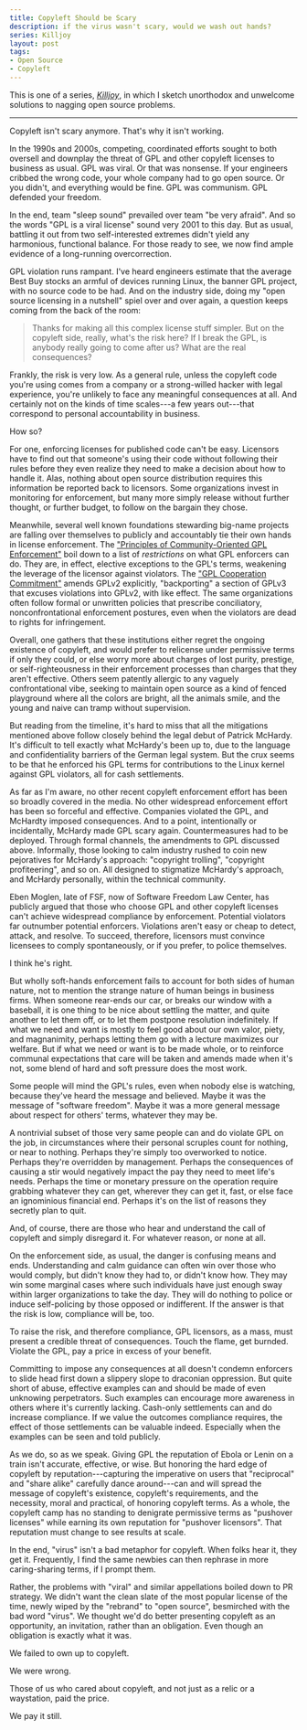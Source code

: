 ```yaml
---
title: Copyleft Should be Scary
description: if the virus wasn't scary, would we wash out hands?
series: Killjoy
layout: post
tags:
- Open Source
- Copyleft
---
```


This is one of a series, [_Killjoy_](/series/Killjoy.html), in which I sketch unorthodox and unwelcome solutions to nagging open source problems.

---

Copyleft isn't scary anymore.  That's why it isn't working.

In the 1990s and 2000s, competing, coordinated efforts sought to both oversell and downplay the threat of GPL and other copyleft licenses to business as usual.  GPL was viral.   Or that was nonsense.  If your engineers cribbed the wrong code, your whole company had to go open source.   Or you didn't, and everything would be fine.  GPL was communism.  GPL defended your freedom.

In the end, team "sleep sound" prevailed over team "be very afraid".  And so the words "GPL is a viral license" sound very 2001 to this day.  But as usual, battling it out from two self-interested extremes didn't yield any harmonious, functional balance.  For those ready to see, we now find ample evidence of a long-running overcorrection.

GPL violation runs rampant.  I've heard engineers estimate that the average Best Buy stocks an armful of devices running Linux, the banner GPL project, with no source code to be had.  And on the industry side, doing my "open source licensing in a nutshell" spiel over and over again, a question keeps coming from the back of the room:

> Thanks for making all this complex license stuff simpler.  But on the copyleft side, really, what's the risk here?  If I break the GPL, is anybody really going to come after us?  What are the real consequences?

Frankly, the risk is very low.  As a general rule, unless the copyleft code you're using comes from a company or a strong-willed hacker with legal experience, you're unlikely to face any meaningful consequences at all.  And certainly not on the kinds of time scales---a few years out---that correspond to personal accountability in business.

How so?

For one, enforcing licenses for published code can't be easy.  Licensors have to find out that someone's using their code without following their rules before they even realize they need to make a decision about how to handle it.  Alas, nothing about open source distribution requires this information be reported back to licensors.  Some organizations invest in monitoring for enforcement, but many more simply release without further thought, or further budget, to follow on the bargain they chose.

Meanwhile, several well known foundations stewarding big-name projects are falling over themselves to publicly and accountably tie their own hands in license enforcement.  The ["Principles of Community-Oriented GPL Enforcement"](https://sfconservancy.org/copyleft-compliance/principles.html) boil down to a list of _restrictions_ on what GPL enforcers can do.  They are, in effect, elective exceptions to the GPL's terms, weakening the leverage of the licensor against violators.  The ["GPL Cooperation Commitment"](https://gplcc.github.io/gplcc/) amends GPLv2 explicitly, "backporting" a section of GPLv3 that excuses violations into GPLv2, with like effect.  The same organizations often follow formal or unwritten policies that prescribe conciliatory, nonconfrontational enforcement postures, even when the violators are dead to rights for infringement.

Overall, one gathers that these institutions either regret the ongoing existence of copyleft, and would prefer to relicense under permissive terms if only they could, or else worry more about charges of lost purity, prestige, or self-righteousness in their enforcement processes than charges that they aren't effective.  Others seem patently allergic to any vaguely confrontational vibe, seeking to maintain open source as a kind of fenced playground where all the colors are bright, all the animals smile, and the young and naive can tramp without supervision.

But reading from the timeline, it's hard to miss that all the mitigations mentioned above follow closely behind the legal debut of Patrick McHardy.  It's difficult to tell exactly what McHardy's been up to, due to the language and confidentiality barriers of the German legal system.  But the crux seems to be that he enforced his GPL terms for contributions to the Linux kernel against GPL violators, all for cash settlements.

As far as I'm aware, no other recent copyleft enforcement effort has been so broadly covered in the media.  No other widespread enforcement effort has been so forceful and effective.  Companies violated the GPL, and McHardty imposed consequences.  And to a point, intentionally or incidentally, McHardy made GPL scary again.  Countermeasures had to be deployed.  Through formal channels, the amendments to GPL discussed above.  Informally, those looking to calm industry rushed to coin new pejoratives for McHardy's approach: "copyright trolling", "copyright profiteering", and so on.  All designed to stigmatize McHardy's approach, and McHardy personally, within the technical community.

Eben Moglen, late of FSF, now of Software Freedom Law Center, has publicly argued that those who choose GPL and other copyleft licenses can't achieve widespread compliance by enforcement.  Potential violators far outnumber potential enforcers.  Violations aren't easy or cheap to detect, attack, and resolve.  To succeed, therefore, licensors must convince licensees to comply spontaneously, or if you prefer, to police themselves.

I think he's right.

But wholly soft-hands enforcement fails to account for both sides of human nature, not to mention the strange nature of human beings in business firms.  When someone rear-ends our car, or breaks our window with a baseball, it is one thing to be nice about settling the matter, and quite another to let them off, or to let them postpone resolution indefinitely.  If what we need and want is mostly to feel good about our own valor, piety, and magnanimity, perhaps letting them go with a lecture maximizes our welfare.  But if what we need or want is to be made whole, or to reinforce communal expectations that care will be taken and amends made when it's not, some blend of hard and soft pressure does the most work.

Some people will mind the GPL's rules, even when nobody else is watching, because they've heard the message and believed.  Maybe it was the message of "software freedom".  Maybe it was a more general message about respect for others' terms, whatever they may be.

A nontrivial subset of those very same people can and do violate GPL on the job, in circumstances where their personal scruples count for nothing, or near to nothing.  Perhaps they're simply too overworked to notice.  Perhaps they're overridden by management.  Perhaps the consequences of causing a stir would negatively impact the pay they need to meet life's needs.  Perhaps the time or monetary pressure on the operation require grabbing whatever they can get, wherever they can get it, fast, or else face an ignominious financial end.  Perhaps it's on the list of reasons they secretly plan to quit.

And, of course, there are those who hear and understand the call of copyleft and simply disregard it.  For whatever reason, or none at all.

On the enforcement side, as usual, the danger is confusing means and ends.  Understanding and calm guidance can often win over those who would comply, but didn't know they had to, or didn't know how.  They may win some marginal cases where such individuals have just enough sway within larger organizations to take the day.  They will do nothing to police or induce self-policing by those opposed or indifferent.  If the answer is that the risk is low, compliance will be, too.

To raise the risk, and therefore compliance, GPL licensors, as a mass, must present a credible threat of consequences.  Touch the flame, get burnded.  Violate the GPL, pay a price in excess of your benefit.

Committing to impose any consequences at all doesn't condemn enforcers to slide head first down a slippery slope to draconian oppression.  But quite short of abuse, effective examples can and should be made of even unknowing perpetrators.  Such examples can encourage more awareness in others where it's currently lacking.  Cash-only settlements can and do increase compliance.  If we value the outcomes compliance requires, the effect of those settlements can be valuable indeed.  Especially when the examples can be seen and told publicly.

As we do, so as we speak.  Giving GPL the reputation of Ebola or Lenin on a train isn't accurate, effective, or wise.  But honoring the hard edge of copyleft by reputation---capturing the imperative on users that "reciprocal" and "share alike" carefully dance around---can and will spread the message of copyleft's existence, copyleft's requirements, and the necessity, moral and practical, of honoring copyleft terms.  As a whole, the copyleft camp has no standing to denigrate permissive terms as "pushover licenses" while earning its own reputation for "pushover licensors".  That reputation must change to see results at scale.

In the end, "virus" isn't a bad metaphor for copyleft.  When folks hear it, they get it.  Frequently, I find the same newbies can then rephrase in more caring-sharing terms, if I prompt them.

Rather, the problems with "viral" and similar appellations boiled down to PR strategy.  We didn't want the clean slate of the most popular license of the time, newly wiped by the "rebrand" to "open source", besmirched with the bad word "virus".  We thought we'd do better presenting copyleft as an opportunity, an invitation, rather than an obligation.  Even though an obligation is exactly what it was.

We failed to own up to copyleft.

We were wrong.

Those of us who cared about copyleft, and not just as a relic or a waystation, paid the price.

We pay it still.
